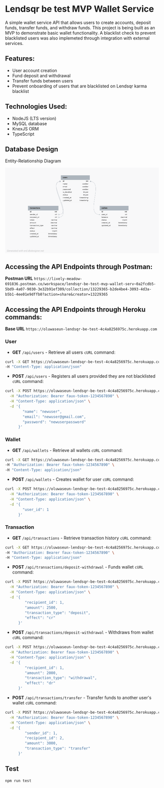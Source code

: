 # Lendsqr be test MVP Wallet Service

A simple wallet service API that allows users to create accounts, deposit funds,
transfer funds, and withdraw funds. This project is being built as an MVP to
demonstrate basic wallet functionality. A blacklist check to prevent blacklisted
users was also implemeted through integration with external services.

## Features:

- User account creation
- Fund deposit and withdrawal
- Transfer funds between users
- Prevent onboarding of users that are blacklisted on Lendsqr karma blacklist

## Technologies Used:

- NodeJS (LTS version)
- MySQL database
- KnexJS ORM
- TypeScript

## Database Design

Entity-Relationship Diagram

![Entity-Relationship Diagram](src/er-diagram.png)

## Accessing the API Endpoints through Postman:

**Postman URL**
`https://lively-meadow-691836.postman.co/workspace/lendsqr-be-test-mvp-wallet-serv~0a2fcdb5-5bd9-4a07-9030-3e32b91ef309/collection/13229365-b2de4be4-3093-4d3a-b5b1-4ee01e9dffb0?action=share&creator=13229365`

## Accessing the API Endpoints through Heroku commands:

**Base URL** `https://oluwaseun-lendsqr-be-test-4c4a8256975c.herokuapp.com`

### User

- **GET** `/api/users` - Retrieve all users `cURL` command:

```bash
curl -X GET https://oluwaseun-lendsqr-be-test-4c4a8256975c.herokuapp.com/api/users \
-H "Content-Type: application/json"
```

- **POST** `/api/users` - Registers all users provided they are not blacklisted
  `cURL` command:

```bash
curl -X POST https://oluwaseun-lendsqr-be-test-4c4a8256975c.herokuapp.com/api/users \
  -H "Authorization: Bearer faux-token-1234567890" \
  -H "Content-Type: application/json" \
  -d '{
        "name": "newuser",
        "email": "newuser@gmail.com",
        "password": "newuserpassword"
      }'
```

### Wallet

- **GET** `/api/wallets` - Retrieve all wallets `cURL` command:

```bash
curl -X GET https://oluwaseun-lendsqr-be-test-4c4a8256975c.herokuapp.com/api/wallets \
-H "Authorization: Bearer faux-token-1234567890" \
-H "Content-Type: application/json"
```

- **POST** `/api/wallets` - Creates wallet for user `cURL` command:

```bash
curl -X POST https://oluwaseun-lendsqr-be-test-4c4a8256975c.herokuapp.com/api/wallets \
  -H "Authorization: Bearer faux-token-1234567890" \
  -H "Content-Type: application/json" \
  -d '{
        "user_id": 1
      }'
```

### Transaction

- **GET** `/api/transactions` - Retrieve transaction history `cURL` command:

```bash
curl -X GET https://oluwaseun-lendsqr-be-test-4c4a8256975c.herokuapp.com/api/transactions \
-H "Authorization: Bearer faux-token-1234567890" \
-H "Content-Type: application/json"
```

- **POST** `/api/transactions/deposit-withdrawal` - Funds wallet `cURL` command:

```bash
curl -X POST https://oluwaseun-lendsqr-be-test-4c4a8256975c.herokuapp.com/api/transactions/deposit-withdrawal \
  -H "Authorization: Bearer faux-token-1234567890" \
  -H "Content-Type: application/json" \
  -d '{
         "recipient_id": 1,
         "amount": 2500,
         "transaction_type": "deposit",
         "effect": "cr"
      }'
```

- **POST** `/api/transactions/deposit-withdrawal` - Withdraws from wallet `cURL`
  command:

```bash
curl -X POST https://oluwaseun-lendsqr-be-test-4c4a8256975c.herokuapp.com/api/transactions/deposit-withdrawal \
  -H "Authorization: Bearer faux-token-1234567890" \
  -H "Content-Type: application/json" \
  -d '{
         "recipient_id": 1,
         "amount": 2000,
         "transaction_type": "withdrawal",
         "effect": "dr"
      }'
```

- **POST** `/api/transactions/transfer` - Transfer funds to another user's
  wallet `cURL` command:

```bash
curl -X POST https://oluwaseun-lendsqr-be-test-4c4a8256975c.herokuapp.com/api/transactions/transfer \
  -H "Authorization: Bearer faux-token-1234567890" \
  -H "Content-Type: application/json" \
  -d '{
         "sender_id": 1,
         "recipient_id": 2,
         "amount": 3000,
         "transaction_type": "transfer"
      }'
```

## Test

```bash
npm run test
```
